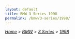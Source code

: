 ```yaml
---
layout: default
title: BMW 3 Series 1998
permalink: /bmw/3-series/1998/
---
```

[*Home*](/) > [*BMW*](/bmw/) > [*3 Series*](/bmw/3-series/) > [*1998*](/bmw/3-series/1998/)
